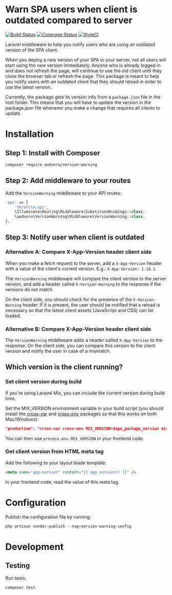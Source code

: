 # Warn SPA users when client is outdated compared to server

[![Build Status](https://github.com/audunru/version-warning/actions/workflows/validate.yml/badge.svg)](https://github.com/audunru/version-warning/actions/workflows/validate.yml)
[![Coverage Status](https://coveralls.io/repos/github/audunru/version-warning/badge.svg?branch=main)](https://coveralls.io/github/audunru/version-warning?branch=main)
[![StyleCI](https://github.styleci.io/repos/432809067/shield?branch=main)](https://github.styleci.io/repos/432809067)

Laravel middleware to help you notify users who are using an outdated version of the SPA client.

When you deploy a new version of your SPA to your server, not all users will start using the new version immediately. Anyone who is already logged in and does not refresh the page, will continue to use the old client until they close the browser tab or refresh the page. This package is meant to help you notify users with an outdated client that they should reload in order to use the latest version.

Currently, the package gets its version info from a `package.json` file in the root folder. This means that you will have to update the version in the package.json file whenever you make a change that requires all clients to update.

# Installation

## Step 1: Install with Composer

```bash
composer require audunru/version-warning
```

## Step 2: Add middleware to your routes

Add the `VersionWarning` middleware to your API routes:

```php
'api' => [
    'throttle:api',
    \Illuminate\Routing\Middleware\SubstituteBindings::class,
    \audunru\VersionWarning\Middleware\VersionWarning::class,
],
```

## Step 3: Notify user when client is outdated

### Alternative A: Compare X-App-Version header client side

When you make a fetch request to the server, add a `X-App-Version` header with a value of the client's current version. E.g.: `X-App-Version: 1.18.1`.

The `VersionWarning` middleware will compare the client version to the server version, and add a header called `X-Version-Warning` to the response if the versions do not match.

On the client side, you should check for the presence of the `X-Version-Warning` header. If it is present, the user should be notified that a reload is necessary so that the latest client assets (JavaScript and CSS) can be loaded.

### Alternative B: Compare X-App-Version header client side

The `VersionWarning` middleware adds a header called `X-App-Version` to the response. On the client side, you can compare this version to the client version and notify the user in case of a mismatch.

## Which version is the client running?

### Set client version during build

If you're using Laravel Mix, you can include the current version during build time.

Set the MIX_VERSION environment variable in your build script (you should install the [cross-var](https://www.npmjs.com/package/cross-var) and [cross-env](https://www.npmjs.com/package/cross-env) packages so that this works on both Mac/Windows):

```json
"production": "cross-var cross-env MIX_VERSION=$npm_package_version mix --production",
```

You can then use `process.env.MIX_VERSION` in your frontend code.

### Get client version from HTML meta tag

Add the following to your layout blade template:

```html
<meta name="app-version" content="{{ app_version() }}" />
```

In your frontend code, read the value of this meta tag.

# Configuration

Publish the configuration file by running:

```php
php artisan vendor:publish --tag=version-warning-config
```

# Development

## Testing

Run tests:

```bash
composer test
```
